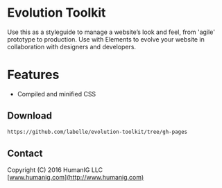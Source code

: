 # Evolution Toolkit
Use this as a styleguide to manage a website’s look and feel, from 'agile' prototype to production.
Use with Elements to evolve your website in collaboration with designers and developers.

# Features

* Compiled and minified CSS


## Download

```bash
https://github.com/labelle/evolution-toolkit/tree/gh-pages
```


## Contact
Copyright (C) 2016 HumanIG LLC<br>
[www.humanig.com](http://www.humanig.com)<br>
  
